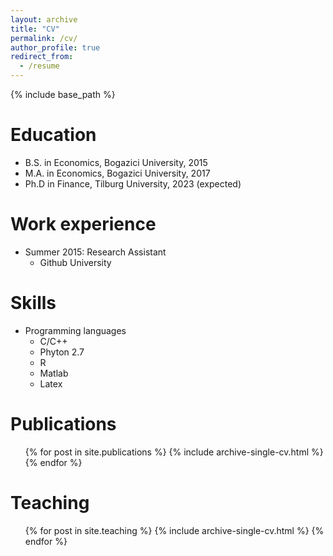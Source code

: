 ```yaml
---
layout: archive
title: "CV"
permalink: /cv/
author_profile: true
redirect_from:
  - /resume
---
```


{% include base_path %}

Education
======
* B.S. in Economics, Bogazici University, 2015
* M.A. in Economics, Bogazici University, 2017
* Ph.D in Finance, Tilburg University, 2023 (expected)

Work experience
======
* Summer 2015: Research Assistant
  * Github University
  
Skills
======
* Programming languages 
  * C/C++
  * Phyton 2.7
  * R
  * Matlab 
  * Latex

Publications
======
  <ul>{% for post in site.publications %}
    {% include archive-single-cv.html %}
  {% endfor %}</ul>
  
Teaching
======
  <ul>{% for post in site.teaching %}
    {% include archive-single-cv.html %}
  {% endfor %}</ul>

